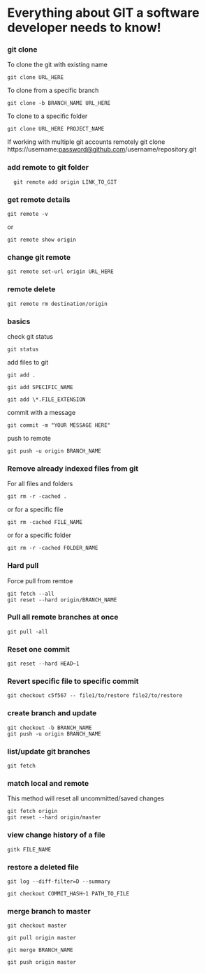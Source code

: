 
# Everything about GIT a software developer needs to know!

  

### git clone

  

To clone the git with existing name

    git clone URL_HERE
To clone from a specific branch

    git clone -b BRANCH_NAME URL_HERE
To clone to a specific folder

    git clone URL_HERE PROJECT_NAME
If working with multiple git accounts remotely
git clone https://username:password@github.com/username/repository.git
  

### add remote to git folder

      git remote add origin LINK_TO_GIT

  

### get remote details

  
    git remote -v

or

    git remote show origin

  

### change git remote

  

    git remote set-url origin URL_HERE

  

### remote delete

  

    git remote rm destination/origin

### basics
check git status

    git status

add files to git

    git add .

    git add SPECIFIC_NAME  

    git add \*.FILE_EXTENSION
commit with a message

    git commit -m "YOUR MESSAGE HERE"

push to remote

    git push -u origin BRANCH_NAME

### Remove already indexed files from git

  
For all files and folders

    git rm -r -cached .

or for a specific file

    git rm -cached FILE_NAME

or for a specific folder

    git rm -r -cached FOLDER_NAME

  

### Hard pull

Force pull from remtoe  

    git fetch --all
    git reset --hard origin/BRANCH_NAME

  

### Pull all remote branches at once

  

    git pull -all

  

### Reset one commit

  

    git reset --hard HEAD~1

  

### Revert specific file to specific commit

  

    git checkout c5f567 -- file1/to/restore file2/to/restore

  

### create branch and update

  

    git checkout -b BRANCH_NAME
    git push -u origin BRANCH_NAME

  

### list/update git branches

  

    git fetch

  

### match local and remote

  
This method will reset all uncommitted/saved changes

    git fetch origin
    git reset --hard origin/master

  

### view change history of a file

  

    gitk FILE_NAME

  

### restore a deleted file

  

    git log --diff-filter=D --summary
    
    git checkout COMMIT_HASH~1 PATH_TO_FILE

  

### merge branch to master

  

    git checkout master
    
    git pull origin master
    
    git merge BRANCH_NAME
    
    git push origin master

